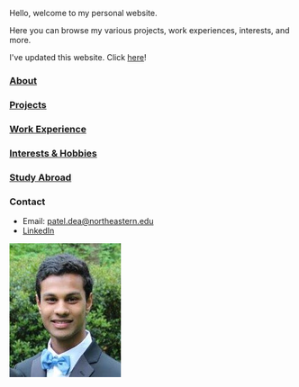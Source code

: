 Hello, welcome to my personal website.

Here you can browse my various projects, work experiences, interests, and more. 

I've updated this website. Click [here](https://pages.github.ccs.neu.edu/deanpatel2/Personal-Website/)!

### [About](about.md)

### [Projects](projects.md)

### [Work Experience](work.md)

### [Interests & Hobbies](interests.md)

### [Study Abroad](abroad.md)

### Contact

- Email: patel.dea@northeastern.edu
- [LinkedIn](http://www.linkedin.com/in/dp2)

![Profile Pic](LinkedIn_Prof.jpg)
